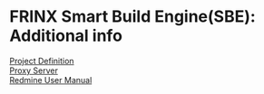 # FRINX Smart Build Engine(SBE): Additional info

[Project Definition](Additional_Info/sbe-project-definition.md)  
[Proxy Server](Additional_Info/sbe-proxy-server.md)  
[Redmine User Manual](Additional_Info/sbe-redmine.md)  

